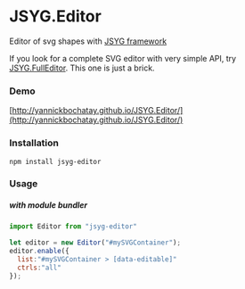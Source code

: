 # JSYG.Editor
Editor of svg shapes with [JSYG framework](https://github.com/YannickBochatay/JSYG)

If you look for a complete SVG editor with very simple API, try [JSYG.FullEditor](https://github.com/YannickBochatay/JSYG.FullEditor).
This one is just a brick.


### Demo
[http://yannickbochatay.github.io/JSYG.Editor/](http://yannickbochatay.github.io/JSYG.Editor/)


### Installation
```shell
npm install jsyg-editor
```


### Usage

##### with module bundler
```javascript
import Editor from "jsyg-editor"

let editor = new Editor("#mySVGContainer");
editor.enable({
  list:"#mySVGContainer > [data-editable]"
  ctrls:"all"
});
```
